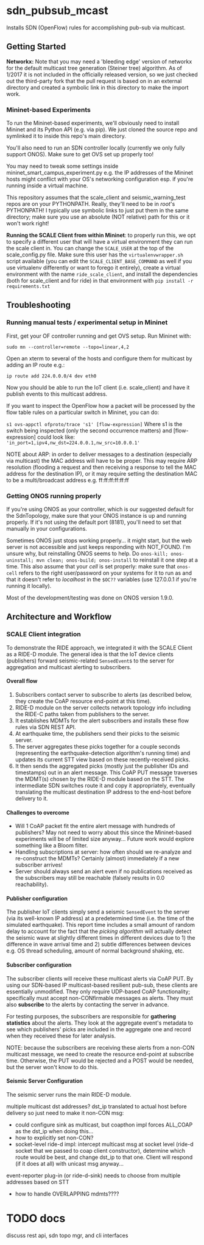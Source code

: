 # sdn_pubsub_mcast
Installs SDN (OpenFlow) rules for accomplishing pub-sub via multicast.

## Getting Started

**Networkx:** Note that you may need a 'bleeding edge' version of networkx for the default multicast tree generation (Steiner tree) algorithm.
  As of 1/2017 it is not included in the officially released version, so we just checked out
   the third-party fork that the pull request is based on in an external directory and
   created a symbolic link in this directory to make the import work.
   
### Mininet-based Experiments

To run the Mininet-based experiments, we'll obviously need to install Mininet and its Python API (e.g. via pip).  We just cloned the source repo and symlinked it to inside this repo's main directory.

You'll also need to run an SDN controller locally (currently we only fully support ONOS).  Make sure to get OVS set up properly too!

You may need to tweak some settings inside mininet_smart_campus_experiment.py e.g. the IP addresses of the Mininet hosts might conflict with your OS's networking configuration esp. if you're running inside a virtual machine.

This repository assumes that the scale_client and seismic_warning_test repos are on your PYTHONPATH.  Really, they'll need to be in *root*'s PYTHONPATH!  I typically use symbolic links to just put them in the same directory; make sure you use an absolute (NOT relative) path for this or it won't work right!
   
**Running the SCALE Client from within Mininet**: to properly run this, we opt to specify a different user that will have a virtual environment they can run the scale client in.  You can change the `SCALE_USER` at the top of the scale_config.py file. Make sure this user has the `virtualenvwrapper.sh` script available (you can edit the `SCALE_CLIENT_BASE_COMMAND` as well if you use virtualenv differently or want to forego it entirely), create a virtual environment with the name `ride_scale_client`, and install the dependencies (both for scale_client and for ride) in that environment with `pip install -r requirements.txt`


## Troubleshooting

### Running manual tests / experimental setup in Mininet

First, get your OF controller running and get OVS setup.  Run Mininet with:

`sudo mn --controller=remote --topo=linear,4,2`

Open an xterm to several of the hosts and configure them for multicast by adding an IP route e.g.:

`ip route add 224.0.0.0/4 dev eth0`

Now you should be able to run the IoT client (i.e. scale_client) and have it publish events to this multicast address.

If you want to inspect the OpenFlow how a packet will be processed by the flow table rules on a particular switch in Mininet, you can do:

`s1 ovs-appctl ofproto/trace 's1' [flow-expression]`
Where s1 is the switch being inspected (only the second occurrence matters) and [flow-expression] could look like: `'in_port=1,ipv4,nw_dst=224.0.0.1,nw_src=10.0.0.1'`

NOTE about ARP: in order to deliver messages to a destination (especially via multicast) the MAC address will have to be proper.  This may require ARP resolution (flooding a request and then receiving a response to tell the MAC address for the destination IP), or it may require setting the destination MAC to be a multi/broadcast address e.g. ff:ff:ff:ff:ff:ff

### Getting ONOS running properly

If you're using ONOS as your controller, which is our suggested default for the SdnTopology, make sure that your ONOS instance is up and running properly.  If it's not using the default port (8181), you'll need to set that manually in your configurations.

Sometimes ONOS just stops working properly... it might start, but the web server is not accessible and just keeps responding with NOT_FOUND.
I'm unsure why, but reinstalling ONOS seems to help.  Do `onos-kill; onos-uninstall; mvn clean; onos-build; onos-install` to reinstall it one step at a time.
This also assume that your *cell* is set properly: make sure that `onos-cell` refers to the right user/password on your systems for it to run as and that it doesn't refer to *localhost* in the `$OC??` variables (use 127.0.0.1 if you're running it locally).

Most of the development/testing was done on ONOS version 1.9.0.


## Architecture and Workflow


### SCALE Client integration

To demonstrate the RIDE approach, we integrated it with the SCALE Client as a RIDE-D module.  The general idea is that the IoT device clients (publishers) forward seismic-related `SensedEvent`s to the server for aggregation and multicast alerting to subscribers.

#### Overall flow

1) Subscribers contact server to subscribe to alerts (as described below, they create the CoAP resource end-point at this time).
2) RIDE-D module on the server collects network topology info including the RIDE-C paths taken from publishers to the server.
3) It establishes MDMTs for the alert subscribers and installs these flow rules via SDN REST API.
4) At earthquake time, the publishers send their picks to the seismic server.
5) The server aggregates these picks together for a couple seconds (representing the earthquake-detection algorithm's running time) and updates its current STT view based on these recently-received picks.
6) It then sends the aggregated picks (mostly just the publisher IDs and timestamps) out in an alert message.
 This CoAP PUT message traverses the MDMT(s) chosen by the RIDE-D module based on the STT.
The intermediate SDN switches route it and copy it appropriately, eventually translating the multicast destination IP address to the end-host before delivery to it.


#### Challenges to overcome

* Will 1 CoAP packet fit the entire alert message with hundreds of publishers?  May not need to worry about this since the Mininet-based experiments will be of limited size anyway... Future work would explore something like a Bloom filter.
* Handling subscriptions at server: how often should we re-analyze and re-construct the MDMTs?  Certainly (almost) immediately if a new subscriber arrives!
* Server should always send an alert even if no publications received as the subscribers may still be reachable (falsely results in 0.0 reachability).
 

#### Publisher configuration

The publisher IoT clients simply send a seismic `SensedEvent` to the server (via its well-known IP address) at a predetermined time (i.e. the time of the simulated earthquake).
This report time includes a small amount of random delay to account for the fact that the *picking algorithm* will actually detect the seismic wave at slightly different times in different devices due to 1) the difference in wave arrival time and 2) subtle differences between devices e.g. OS thread scheduling, amount of normal background shaking, etc.

#### Subscriber configuration

The subscriber clients will receive these multicast alerts via CoAP PUT.
By using our SDN-based IP multicast-based resilient pub-sub, these clients are essentially unmodified.
They only require UDP-based CoAP functionality; specifically must accept non-CONfirmable messages as alerts.
They must also **subscribe** to the alerts by contacting the server in advance.

For testing purposes, the subscribers are responsible for **gathering statistics** about the alerts.
They look at the aggregate event's metadata to see which publishers' picks are included in the aggregate one and record when they received these for later analysis.

NOTE: because the subscribers are receiving these alerts from a non-CON multicast message, we need to create the resource end-point at subscribe time.  Otherwise, the PUT would be rejected and a POST would be needed, but the server won't know to do this.


#### Seismic Server Configuration

The seismic server runs the main RIDE-D module.

multiple multicast dst addresses?  dst_ip translated to actual host before delivery so just need to make it non-CON msg:
* could configure sink as multicast, but coapthon impl forces ALL_COAP as the dst_ip when doing this...
* how to explicitly set non-CON?
* socket-level ride-d impl: intercept multicast msg at socket level (ride-d socket that we passed to coap client constructor), determine which route would be best, and change dst_ip to that one.  Client will respond (if it does at all) with unicast msg anyway...


event-reporter plug-in (or ride-d-sink) needs to choose from multiple addresses based on STT
* how to handle OVERLAPPING mdmts????

TODO docs
=========

discuss rest api, sdn topo mgr, and cli interfaces